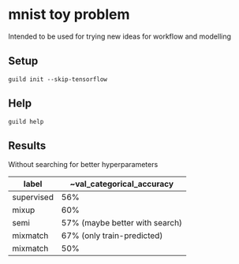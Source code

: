 # mnist toy problem
Intended to be used for trying new ideas for workflow and modelling

## Setup

    guild init --skip-tensorflow

## Help

    guild help

## Results
Without searching for better hyperparameters

label      | ~val_categorical_accuracy
-----------|--------------------------
supervised | 56%
mixup      | 60%
semi       | 57% (maybe better with search)
mixmatch   | 67% (only train-predicted)
mixmatch   | 50%
